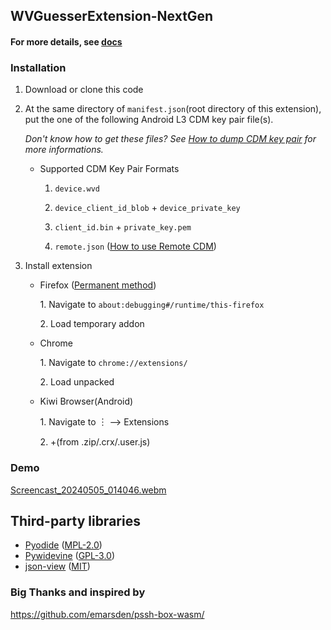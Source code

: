 ## WVGuesserExtension-NextGen

#### For more details, see [docs](https://github.com/FoxRefire/wvg/wiki)

### Installation

1. Download or clone this code
2. At the same directory of `manifest.json`(root directory of this extension), put the one of the following Android L3 CDM key pair file(s).

   *Don't know how to get these files? See [How to dump CDM key pair](https://github.com/FoxRefire/wvg/wiki/How-to-dump-CDM-key-pair) for more informations.*

   * Supported CDM Key Pair Formats

      1. `device.wvd`

      2. `device_client_id_blob` + `device_private_key`

      3. `client_id.bin` + `private_key.pem`

      4. `remote.json` ([How to use Remote CDM](https://github.com/FoxRefire/wvg/wiki/Using-with-Remote-CDM))
3. Install extension
   
   * Firefox ([Permanent method](https://github.com/FoxRefire/wvg/wiki/Permanent-install-method-for-Firefox))
     
     1\. Navigate to `about:debugging#/runtime/this-firefox`
     
     2\. Load temporary addon
   
   * Chrome

     1\. Navigate to `chrome://extensions/`

     2\. Load unpacked

   * Kiwi Browser(Android)

     1\. Navigate to ︙ --> Extensions

     2\. \+(from .zip/.crx/.user.js)

### Demo
[Screencast_20240505_014046.webm](https://github.com/FoxRefire/wvg/assets/155989196/dbb07fde-a368-40f7-8209-711d5586009e)

## Third-party libraries
* [Pyodide](https://github.com/pyodide/pyodide) ([MPL-2.0](https://github.com/pyodide/pyodide/blob/main/LICENSE))
* [Pywidevine](https://github.com/devine-dl/pywidevine) ([GPL-3.0](https://github.com/devine-dl/pywidevine/blob/master/LICENSE))
* [json-view](https://github.com/pgrabovets/json-view) ([MIT](https://github.com/pgrabovets/json-view/blob/master/LICENSE))

### Big Thanks and inspired by
https://github.com/emarsden/pssh-box-wasm/

